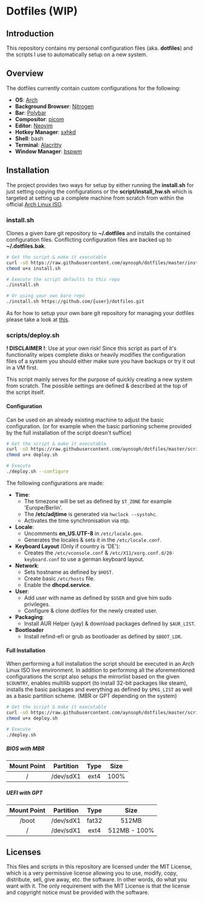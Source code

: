# Dotfiles (WIP)

## Introduction
This repository contains my personal configuration files (aka. **dotfiles**) and the scripts I use to automatically setup on a new system.

## Overview
The dotfiles currently contain custom configurations for the following:
- **OS**: [Arch](https://archlinux.org)
- **Background Browser**: [Nitrogen](https://github.com/l3ib/nitrogen)
- **Bar**: [Polybar](https://github.com/polybar/polybar)
- **Compositor**: [picom](https://github.com/yshui/picom)
- **Editor**: [Neovim](https://github.com/neovim/neovim)
- **Hotkey Manager**: [sxhkd](https://github.com/baskerville/sxhkd)
- **Shell**: bash
- **Terminal**: [Alacritty](https://github.com/alacritty/alacritty)
- **Window Manager**: [bspwm](https://github.com/baskerville/bspwm)

## Installation
The project provides two ways for setup by either running the **install.sh** for just setting copying the configurations or the **script/install_hw.sh** which is targeted at setting up a complete machine from scratch from within the official [Arch Linux ISO](https://www.archlinux.org/download/).

### install.sh
Clones a given bare git repository to **~/.dotfiles** and installs the contained configuration files. Conflicting configuration files are backed up to **~/.dotfiles.bak**.

```bash
# Get the script & make it executable
curl -sO https://raw.githubusercontent.com/aynsoph/dotfiles/master/install.sh
chmod u+x install.sh

# Execute the script defaults to this repo
./install.sh

# Or using your own bare repo
./install.sh https://github.com/{user}/dotfiles.git
```

As for how to setup your own bare git repository for managing your dotfiles please take a look at [this](https://developer.atlassian.com/blog/2016/02/best-way-to-store-dotfiles-git-bare-repo/).

### scripts/deploy.sh
**! DISCLAIMER !**: Use at your own risk! Since this script as part of it's functionality wipes complete disks or heavily modifies the configuration files of a system you should either make sure you have backups or try it out in a VM first.

This script mainly serves for the purpose of quickly creating a new system from scratch.
The possible settings are defined & described at the top of the script itself.

#### Configuration
Can be used on an already existing machine to adjust the basic configuration. (or for example when the basic partioning scheme provided by the full installation of the script doesn't suffice)

```bash
# Get the script & make it executable
curl -sO https://raw.githubusercontent.com/aynsoph/dotfiles/master/scripts/deploy.sh
chmod u+x deploy.sh

# Execute
./deploy.sh --configure
```

The following configurations are made:
- **Time**:
  - The timezone will be set as defined by `$T_ZONE` for example 'Europe/Berlin'.
  - The **/etc/adjtime** is generated via `hwclock --systohc`.
  - Activates the time synchronisation via ntp.
- **Locale**:
  - Uncomments **en_US.UTF-8** in `/etc/locale.gen`.
  - Generates the locales & sets it in the `/etc/locale.conf`.
- **Keyboard Layout** (Only if country is 'DE'):
  - Creates the `/etc/vconsole.conf` & `/etc/X11/xorg.conf.d/20-keyboard.conf` to use a german keyboard layout.
- **Network**:
  - Sets hostname as defined by `$HOST`.
  - Create basic `/etc/hosts` file.
  - Enable the **dhcpd.service**.
- **User**:
  - Add user with name as defined by `$USER` and give him sudo privileges.
  - Configure & clone dotfiles for the newly created user.
- **Packaging**:
  - Install AUR Helper (yay) & download packages defined by `$AUR_LIST`.
- **Bootloader**
  - Install refind-efi or grub as bootloader as defined by `$BOOT_LDR`.

#### Full Installation
When performing a full installation the script should be executed in an Arch Linux ISO live environment. In addition to performing all the aforementioned configurations the script also setups the mirrorlist based on the given `$COUNTRY`, enables multilib support (to install 32-bit packages like steam), installs the basic packages and everything as defined by `$PKG_LIST` as well as a basic partition scheme. (MBR or GPT depending on the system)

```bash
# Get the script & make it executable
curl -sO https://raw.githubusercontent.com/aynsoph/dotfiles/master/scripts/deploy.sh
chmod u+x deploy.sh

# Execute
./deploy.sh
```

##### BIOS with MBR
| Mount Point |Partition  | Type | Size |
| :---------: |:--------: | :--: | :--: |
| /           | /dev/sdX1 | ext4 | 100% |

##### UEFI with GPT
| Mount Point |Partition  | Type  | Size          |
| :---------: |:--------: | :---: | :-----------: |
| /boot       | /dev/sdX1 | fat32 | 512MB         |
| /           | /dev/sdX1 | ext4  | 512MB - 100%  |

## Licenses
This files and scripts in this repository are licensed under the MIT License, which is a very permissive license allowing you to use, modify, copy, distribute, sell, give away, etc. the software. In other words, do what you want with it. The only requirement with the MIT License is that the license and copyright notice must be provided with the software.
